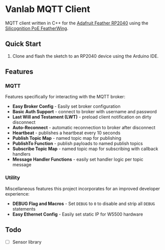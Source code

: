 # Vanlab MQTT Client

MQTT client written in C++ for the [Adafruit Feather RP2040](https://www.adafruit.com/product/4884) using the [Silicognition PoE FeatherWing](https://silicognition.com/Products/poe-featherwing/).

## Quick Start

1. Clone and flash the sketch to an RP2040 device using the Arduino IDE.

## Features

### MQTT
Features specifically for interacting with the MQTT broker:
- __Easy Broker Config__ - Easily set broker configuration
- __Basic Auth Support__ - connect to broker with username and password
- __Last Will and Testament (LWT)__ - preload client notification on dirty disconnect
- __Auto-Reconnect__ - automatic reconnection to broker after disconnect
- __Heartbeat__ - publishes a heartbeat every 10 seconds
- __Publish Topic Map__ - named topic map for publishing
- __PublishTo Function__ - publish payloads to named publish topics
- __Subscribe Topic Map__ - named topic map for subscribing with callback handlers
- __Message Handler Functions__ - easily set handler logic per topic message

### Utility
Miscellaneous features this project incorporates for an improved developer experience:
- __DEBUG Flag and Macros__ - Set `DEBUG` to `0` to disable and strip all `DEBUG` statements
- __Easy Ethernet Config__ - Easily set static IP for W5500 hardware

## Todo
- [ ] Sensor library
